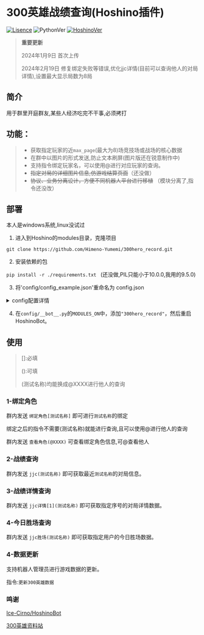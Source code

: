 # 300英雄战绩查询(Hoshino插件)

[![Lisence](https://img.shields.io/github/license/Himeno-Yumemi/300hero_record)]((LICENSE))
![PythonVer](https://img.shields.io/badge/python-3.8+-blue)
[![HoshinoVer](https://img.shields.io/badge/Hoshino-v2.0.0%2B-green)](https://github.com/Ice-Cirno/HoshinoBot)

> __重要更新__
> 
> 2024年1月9日 首次上传
>
> 2024年2月19日 修复绑定失败等错误,优化jjc详情(目前可以查询他人的对局详情),设置最大显示局数为8局
## 简介

用于群里开庭群友,某些人经济吃完不干事,必须拷打

## 功能：

> - 获取指定玩家的近`max_page`(最大为8)场竞技场或战场的核心数据
> - 在群中以图片的形式发送,防止文本刷屏(图片版还在锐意制作中)
> - 支持指令绑定玩家名，可以使用@进行对应玩家的查询。
> - ~~指定对局的详细图片信息,仿游戏结算页面~~（还没做）
> - ~~协议、业务分离设计，方便不同机器人平台进行移植~~ （模块分离了,指令还没改）


## 部署

本人是windows系统,linux没试过

1. 进入到Hoshino的modules目录，克隆项目

`git clone https://github.com/Himeno-Yumemi/300hero_record.git`

2. 安装依赖的包

`pip install -r ./requirements.txt ` (还没做,PIL只能小于10.0.0,我用的9.5.0)


3. 将'config/config_example.json'重命名为 config.json

<details>

<summary>config配置详情</summary>

<code>

    "json_url":{
            "equip_jjc":"https://300data.com/data/api/item_jjc_list", # jjc装备更新api
            "equip_zc":"https://300data.com/data/api/item_zc_list", # zc装备更新api
            "hero": "https://300data.com/data/api/banner_hero_ex_list"  # 英雄数据更新api
        },
    "COOKIES":{
        "PHPSESSID": "",    # 数据更新api的cookies(必须填)
        "RECORD_COOKIES":"" # 官方战报查询网的cookies(必须填)
    },
    "record_url":{
        "rolename":"https://300report.jumpw.com/api/battle/searchNormal?type=h5",   # 玩家数据api
        "match_list":"https://300report.jumpw.com/api/battle/searchMatchs?type=h5", # 玩家对局列表api
        "match_info":"https://300report.jumpw.com/api/battle/searchMatchinfo?type=h5"   # 玩家对局详情api
    },
    "max_page": 8   # 图片最大查询局数

</code>

> PHPSESSID: 访问https://300data.com/ 在cookies里复制值过来

> RECORD_COOKIES: 访问https://300report.jumpw.com/#/ 在F12控制台输入`console.log(document.cookie);`复制返回结果

</details>

4. 在`config/__bot__.py`的`MODULES_ON`中，添加`"300hero_record"`，然后重启HoshinoBot。

## 使用

> []:必填
>
> ():可填
>
> (测试名称)均能换成@XXXX进行他人的查询

### 1-绑定角色

群内发送  `绑定角色[测试名称]` 即可进行`测试名称`的绑定

绑定之后的指令不需要(测试名称)就能进行查询,且可以使用@进行他人的查询

群内发送 `查看角色(@XXXX)` 可查看绑定角色信息,可@查看他人

### 2-战绩查询

群内发送  `jjc(测试名称)` 即可获取最近`测试名称`的对局信息。

### 3-战绩详情查询

群内发送 `jjc详情[1](测试名称)` 即可获取指定序号的对局详情数据。

### 4-今日胜场查询

群内发送 `jjc胜场(测试名称)` 即可获取指定用户的今日胜场数据。

### 4-数据更新

支持机器人管理员进行游戏数据的更新。

指令:`更新300英雄数据`


### 鸣谢

[Ice-Cirno/HoshinoBot](https://github.com/Ice-Cirno/HoshinoBot)

[300英雄资料站](https://x.300data.com)
